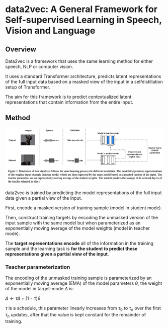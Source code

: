 # data2vec: A General Framework for Self-supervised Learning in Speech, Vision and Language

## Overview

Data2vec is a framework that uses the same learning method for either speech, NLP or computer vision. 

It uses a standard Transformer architecture, predicts latent representations of the full input data based on a masked view of the input in a selfdistillation setup of Transformer. 

The aim for this framework is to predict contextualized latent representations that contain information from the entire input. 

## Method

![alt img](https://github.com/YimingXu1/multimodel-learning-notes/blob/main/Papers/ref/data2vec1.jpg)

data2vec is trained by predicting the model representations of the full input data given a partial view of the input.

First, encode a masked version of training sample (model in student mode).

Then, construct training targets by encoding the unmasked version of the input sample with the same model but when parameterized as an exponentially moving average of the model weights (model in teacher mode).

The **target representations encode** all of the information in the training sample and the learning task is **for the student to predict these representations given a partial view of the input**.

### Teacher parameterization

The encoding of the unmasked training sample is parameterized by an exponentially moving average (EMA) of the model parameters $\theta$, the weight of the model in target-mode $\Delta$ is:

$\Delta \gets \tau \Delta + (1-\tau)\theta$

$\tau$ is a schedule, this parameter linearly increases from $\tau _{0}$ to $\tau _{e}$ over the first $\tau _n$ updates, after that the value is kept constant for the remainder of training.